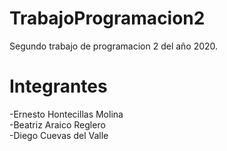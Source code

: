 # TrabajoProgramacion2
Segundo trabajo de programacion 2 del año 2020.
# Integrantes
  -Ernesto Hontecillas Molina </br>
  -Beatriz Araico Reglero </br>
  -Diego Cuevas del Valle </br>
